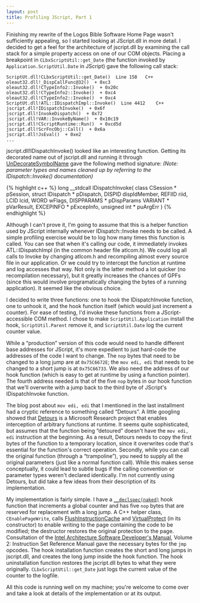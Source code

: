 ```yaml
---
layout: post
title: Profiling JScript, Part 1
---
```


Finishing my rewrite of the Logos Bible Software Home Page wasn't sufficiently appealing, so I started looking at JScript.dll in more detail.
I decided to get a feel for the architecture of jscript.dll by examining the call stack for a simple property access on one of our COM objects.
Placing a breakpoint in `CLbxScriptUtil::get_Date` (the function invoked by `Application.ScriptUtil.Date` in JScript) gave the following call stack:

    ScriptUt.dll!CLbxScriptUtil::get_Date()  Line 158	C++
    oleaut32.dll!_DispCallFunc@32()  + 0xc3
    oleaut32.dll!CTypeInfo2::Invoke()  + 0x20c
    oleaut32.dll!CTypeInfo2::Invoke()  + 0xc4
    oleaut32.dll!CTypeInfo2::Invoke()  + 0xc4
    ScriptUt.dll!ATL::IDispatchImpl::Invoke()  Line 4412	C++
    jscript.dll!IDispatchInvoke()  + 0x6f
    jscript.dll!InvokeDispatch()  + 0x72
    jscript.dll!VAR::InvokeByName()  + 0x10c19
    jscript.dll!CScriptRuntime::Run()  + 0xcd5d
    jscript.dll!ScrFncObj::Call()  + 0x6a
    jscript.dll!JsEval()  + 0xe2
    ...

jscript.dll!IDispatchInvoke() looked like an interesting function. Getting its decorated name out of jscript.dll and running it through
[UnDecorateSymbolName](http://msdn.microsoft.com/library/default.asp?url=/library/en-us/debug/base/undecoratesymbolname.asp)
gave the following method signature: _(Note: parameter types and names cleaned up by referring to the IDispatch::Invoke() documentation)_

{% highlight c++ %}
long __stdcall IDispatchInvoke(
  class CSession * pSession,
  struct IDispatch * pDispatch,
  DISPID dispIdMember,
  REFIID riid,
  LCID lcid,
  WORD wFlags,
  DISPPARAMS * pDispParams
  VARIANT * pVarResult,
  EXCEPINFO * pExcepInfo,
  unsigned int  * puArgErr
)
{% endhighlight %}

Although I can't prove it, I'm going to assume that this is a helper function used by JScript internally whenever IDispatch::Invoke
needs to be called. A simple profiling exercise would be to log how many times this function is called. You can see that when it's
calling our code, it immediately invokes ATL::IDispatchImpl (in the common header file atlcom.h). We could log all calls to Invoke
by changing atlcom.h and recompiling almost every source file in our application. Or we could try to intercept the function at runtime
and log accesses that way. Not only is the latter method a lot quicker (no recompilation necessary), but it greatly increases the
chances of GPFs (since this would involve programatically changing the bytes of a running application). It seemed like the obvious choice.

I decided to write three functions: one to hook the IDispatchInvoke function, one to unhook it, and the hook function itself (which would
just increment a counter). For ease of testing, I'd invoke these functions from a JScript-accessible COM method. I chose to make
`ScriptUtil.Application` install the hook, `ScriptUtil.Parent` remove it, and `ScriptUtil.Date` log the current
counter value.

While a &ldquo;production&rdquo; version of this code would need to handle different base addresses for JScript, it's more expedient
to just hard-code the addresses of the code I want to change. The `nop` bytes that need to be changed to a long jump are at
`0x75C6672E`; the `mov edi, edi` that needs to be changed to a short jump is at `0x75C66733`. We also need
the address of our hook function (which is easy to get at runtime by using a function pointer). The fourth address needed is that of
the five `nop` bytes in our hook function that we'll overwrite with a jump back to the third byte of JScript's IDispatchInvoke function.

The blog post about `mov edi, edi` that I mentioned in the last installment had a cryptic reference to something called
&ldquo;Detours&rdquo;. A little googling showed that [Detours](http://research.microsoft.com/sn/detours/) is a Microsoft Research
project that enables interception of arbitrary functions at runtime. It seems quite sophisticated, but assumes that the function being
&ldquo;detoured&rdquo; doesn't have the `mov edi, edi` instruction at the beginning. As a result, Detours needs to copy the
first bytes of the function to a temporary location, since it overwrites code that's essential for the function's correct operation. Secondly,
while you can call the original function (through a &ldquo;trampoline&rdquo;), you need to supply all the original parameters (just like a
normal function call). While this makes sense conceptually, it could lead to subtle bugs if the calling convention or parameter types
weren't declared identically. I'm not currently using Detours, but did take a few ideas from their description of its implementation.

My implementation is fairly simple. I have a [`__declspec(naked)`](http://msdn.microsoft.com/library/default.asp?url=/library/en-us/vclang/html/_pluslang_the_naked_attribute.asp) hook function that increments a global counter
and has five `nop` bytes that are reserved for replacement with a long jump. A C++ helper class, `CEnablePageWrite`,
calls [FlushInstructionCache](http://msdn.microsoft.com/library/default.asp?url=/library/en-us/debug/base/flushinstructioncache.asp)
and [VirtualProtect](http://msdn.microsoft.com/library/default.asp?url=/library/en-us/memory/base/virtualprotect.asp) (in
its constructor) to enable writing to the page containing the code to be modified; the destructor restores the original protection to the page.
Consultation of the [Intel Architecture Software Developer's Manual](http://developer.intel.com/design/pentium4/manuals/index_new.htm),
Volume 2: Instruction Set Reference Manual gave the necessary bytes
for the `jmp` opcodes. The hook installation function creates the short and long jumps in jscript.dll, and creates the long
jump inside the hook function. The hook uninstallation function restores the jscript.dll bytes to what they were originally. `CLbxScriptUtil::get_Date`
just logs the current value of the counter to the logfile.

All this code is running well on my machine; you're welcome to come over and take a look at details of the implementation or at its
output.
